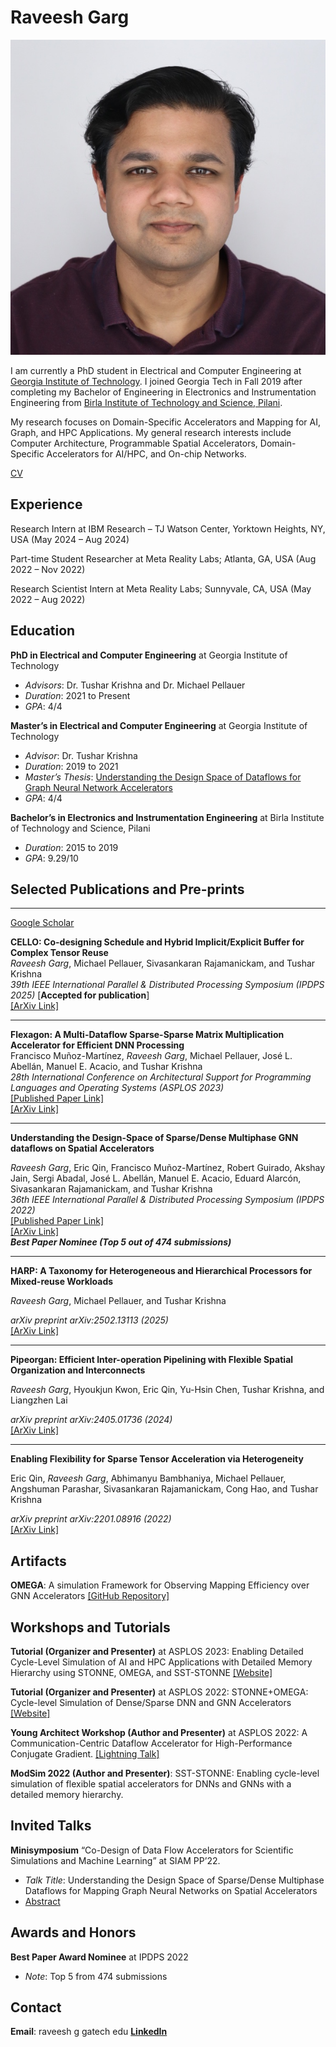 # Raveesh Garg

![Profile Photo](photo.jpg) 

I am currently a PhD student in Electrical and Computer Engineering at [Georgia Institute of Technology](https://www.gatech.edu/). I joined Georgia Tech in Fall 2019 after completing my Bachelor of Engineering in Electronics and Instrumentation Engineering from [Birla Institute of Technology and Science, Pilani](https://www.bits-pilani.ac.in/).

My research focuses on Domain-Specific Accelerators and Mapping for AI, Graph, and HPC Applications. My general research interests include Computer Architecture, Programmable Spatial Accelerators, Domain-Specific Accelerators for AI/HPC, and On-chip Networks.

[CV](Public_CV.pdf) 

## Experience

Research Intern at IBM Research – TJ Watson Center, Yorktown Heights, NY, USA (May 2024 – Aug 2024)

Part-time Student Researcher at Meta Reality Labs; Atlanta, GA, USA (Aug 2022 – Nov 2022)

Research Scientist Intern at Meta Reality Labs; Sunnyvale, CA, USA (May 2022 – Aug 2022)


## Education

 **PhD in Electrical and Computer Engineering** at Georgia Institute of Technology
  - *Advisors*: Dr. Tushar Krishna and Dr. Michael Pellauer
  - *Duration*: 2021 to Present
  - *GPA*: 4/4

 **Master’s in Electrical and Computer Engineering** at Georgia Institute of Technology
  - *Advisor*: Dr. Tushar Krishna
  - *Duration*: 2019 to 2021
  - *Master’s Thesis*: [Understanding the Design Space of Dataflows for Graph Neural Network Accelerators](https://repository.gatech.edu/entities/publication/41a399a8-66ab-4d57-a0fd-e13e06f7ac64)
  - *GPA*: 4/4

 **Bachelor’s in Electronics and Instrumentation Engineering** at Birla Institute of Technology and Science, Pilani
  - *Duration*: 2015 to 2019
  - *GPA*: 9.29/10

## Selected Publications and Pre-prints
---
[Google Scholar](https://scholar.google.com/citations?hl=en&user=5CKKG44AAAAJ)

**CELLO: Co-designing Schedule and Hybrid Implicit/Explicit Buffer for Complex Tensor Reuse**  
*Raveesh Garg*, Michael Pellauer, Sivasankaran Rajamanickam, and Tushar Krishna  
*39th IEEE International Parallel & Distributed Processing Symposium (IPDPS 2025)* [**Accepted for publication**]  
[[ArXiv Link]](https://arxiv.org/pdf/2303.11499)  

---

**Flexagon: A Multi-Dataflow Sparse-Sparse Matrix Multiplication Accelerator for Efficient DNN Processing**  
Francisco Muñoz-Martínez, *Raveesh Garg*, Michael Pellauer, José L. Abellán, Manuel E. Acacio, and Tushar Krishna  
*28th International Conference on Architectural Support for Programming Languages and Operating Systems (ASPLOS 2023)*  
[[Published Paper Link]](https://dl.acm.org/doi/10.1145/3582016.3582069)  
[[ArXiv Link]](https://arxiv.org/abs/2301.10852)  

---

**Understanding the Design-Space of Sparse/Dense Multiphase GNN dataflows on Spatial Accelerators**  

*Raveesh Garg*, Eric Qin, Francisco Muñoz-Martínez, Robert Guirado, Akshay Jain, Sergi Abadal, José L. Abellán, Manuel E. Acacio, Eduard Alarcón, Sivasankaran Rajamanickam, and Tushar Krishna  
*36th IEEE International Parallel & Distributed Processing Symposium (IPDPS 2022)*  
[[Published Paper Link]](https://ieeexplore.ieee.org/stamp/stamp.jsp?tp=&arnumber=9820725)  
[[ArXiv Link]](https://arxiv.org/abs/2103.07977)  
**_Best Paper Nominee (Top 5 out of 474 submissions)_**  

---

**HARP: A Taxonomy for Heterogeneous and Hierarchical Processors for Mixed-reuse Workloads**  

*Raveesh Garg*, Michael Pellauer, and Tushar Krishna  

*arXiv preprint arXiv:2502.13113 (2025)*  
[[ArXiv Link]](https://arxiv.org/abs/2502.13113)  

---

**Pipeorgan: Efficient Inter-operation Pipelining with Flexible Spatial Organization and Interconnects**  

*Raveesh Garg*, Hyoukjun Kwon, Eric Qin, Yu-Hsin Chen, Tushar Krishna, and Liangzhen Lai  

*arXiv preprint arXiv:2405.01736 (2024)*  
[[ArXiv Link]](https://arxiv.org/abs/2405.01736)  

---

**Enabling Flexibility for Sparse Tensor Acceleration via Heterogeneity**  

Eric Qin, *Raveesh Garg*, Abhimanyu Bambhaniya, Michael Pellauer, Angshuman Parashar, Sivasankaran Rajamanickam, Cong Hao, and Tushar Krishna  

*arXiv preprint arXiv:2201.08916 (2022)*  
[[ArXiv Link]](https://arxiv.org/abs/2201.08916)  



## Artifacts

**OMEGA**: A simulation Framework for Observing Mapping Efficiency over GNN Accelerators [[GitHub Repository]](http://github.com/stonne-simulator/omega)

## Workshops and Tutorials

**Tutorial (Organizer and Presenter)** at ASPLOS 2023: Enabling Detailed Cycle-Level Simulation of AI and HPC Applications with Detailed Memory Hierarchy using STONNE, OMEGA, and SST-STONNE [[Website]](https://stonne-simulator.github.io/ASPLOSTUT.html)

**Tutorial (Organizer and Presenter)** at ASPLOS 2022: STONNE+OMEGA: Cycle-level Simulation of Dense/Sparse DNN and GNN Accelerators [[Website]](https://stonne-simulator.github.io/ASPLOSTUT.html)

**Young Architect Workshop (Author and Presenter)** at ASPLOS 2022: A Communication-Centric Dataflow Accelerator for High-Performance Conjugate Gradient. [[Lightning Talk]](https://www.youtube.com/watch?v=1DqTIaZZDjI)

**ModSim 2022 (Author and Presenter)**: SST-STONNE: Enabling cycle-level simulation of flexible spatial accelerators for DNNs and GNNs with a detailed memory hierarchy.

## Invited Talks

**Minisymposium** “Co-Design of Data Flow Accelerators for Scientific Simulations and Machine Learning” at SIAM PP’22.
  - *Talk Title*: Understanding the Design Space of Sparse/Dense Multiphase Dataflows for Mapping Graph Neural Networks on Spatial Accelerators
  - [Abstract](https://meetings.siam.org/sess/dsp_talk.cfm?p=119055)

## Awards and Honors

**Best Paper Award Nominee** at IPDPS 2022
  - *Note*: Top 5 from 474 submissions

## Contact

**Email**: raveesh <dot> g <at> gatech <dot> edu
[**LinkedIn**](https://www.linkedin.com/in/raveesh-garg-61b47b150/)

